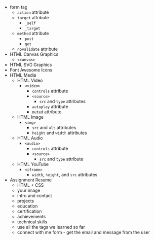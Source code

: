 - form tag
  - `action` attribute
  - `target` attribute
    - `_self`
    - `_target`
  - `method` attribute
    - `post`
    - `get`
  - `novalidate` attribute
- HTML Canvas Graphics
  - `<canvas>`
- HTML SVG Graphics
- Font Awesome Icons
- HTML Media
  - HTML Video
    - `<video>`
      - `controls` attribute
      - `<source>`
        - `src` and `type` attributes
      - `autoplay` attribute
      - `muted` attribute
  - HTML Image
    - `<img>`
      - `src` and `alt` attributes
      - `height` and `width` attributes
  - HTML Audio
    - `<audio>`
      - `controls` attribute
      - `<source>`
        - `src` and `type` attribute
  - HTML YouTube
    - `<iframe>`
      - `width`, `height`, and `src` attributes
- Assignment Resume
  - HTML + CSS
  - your image
  - intro and contact
  - projects
  - education
  - certification
  - achievements
  - technical skills
  - use all the tags we learned so far
  - connect with me form - get the email and message from the user
